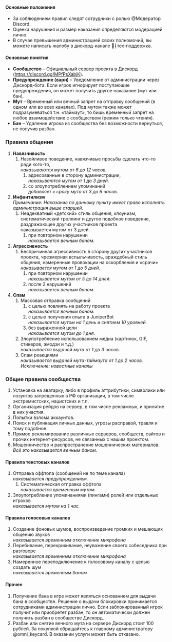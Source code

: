 #### Основные положения

- За соблюдением правил следят сотрудники с ролью <span class = "discord-role blue">@Модератор Discord</span>. 
- Оценка нарушения и размер наказания определяются модерацией лично.
- В случае превышения администрацией своих полномочий, вы можете написать жалобу в дискорд-канале 📝┋тех-поддержка.

#### Основные понятия
- **Сообщество** – Официальный сервер проекта в Дискорд (<https://discord.gg/MPfPsXabjK>).
- **Предупреждение (варн)** – Уведомление от администрации через Дискорд-бота. Если игрок игнорирует поступающие предупреждения, он может получить другое наказание (мут или бан).
- **Мут** – Временный или вечный запрет на отправку сообщений (в одном или во всех каналах). Под мутом также может подразумеваться т.н. «таймаут», то бишь временный запрет на любое взаимодействие с сообществом (режим только чтения).
- **Бан** – Удаление игрока из сообщества без возможности вернуться, не получив разбан.


### Правила общения
1. **Навязчивость**
    1. Назойливое поведение, навязчивые просьбы сделать что-то ради кого-то, <br> *наказываются мутом от 6 до 12 часов.*
        1. адресованные в сторону администрации, <br> *наказываются мутом от 1 до 3 дней.*
        1. со злоупотреблением упоминаний <br> *добавляет к сроку мута от 3 до 6 часов.*
1. **Инфантилизм** <br> *Примечание: Наказание по данному пункту имеет право исполнять администрация выше старшей.*
    1. Неадекватный «детский» стиль общения, клоунизм, систематический троллинг и другое подобное поведение, раздражающее других участников проекта <br> наказывается мутом от 3 дней.
        1. при повторном нарушении <br> *наказывается вечным баном.*
1. **Агрессивность**
    1. Беспричинная агрессивность в сторону других участников проекта, чрезмерная вспыльчивость, враждебный стиль общения, намеренные провокации на оскорбления и «срачи» <br> *наказывается мутом от 1 до 5 дней.*
        1. при повторном нарушении <br> *наказывается мутом от 5 до 14 дней.*
        1. после 2 нарушений <br> *наказывается вечным баном.*
1. **Спам**
    1. Массовая отправка сообщений 
        1. с целью повлиять на работу проекта <br> *наказывается вечным баном.*
        1. с целью получения опыта в JuniperBot <br> *наказывается мутом на 1 день и снятием 10 уровней.*
        1. без выраженной цели <br> *наказывается мутом до 1 дня.*
    1. Злоупотребление использованием медиа (картинок, GIF, стикеров, эмодзи и т.д.) <br> *наказывается выдачей мута от 1 до 3 часов.*
    1. Спам реакциями <br> *наказывается выдачей мута-таймаута от 1 до 2 часов.* <br> *Исключение: новостные каналы*

### Общие правила сообщества

1. Установка на аватарку, либо в профиль аттрибутики, символики или лозунгов запрещенных в РФ организации, в том числе экстремистских, нацистских и т.п.
1. Организация рейдов на сервер, в том числе рекламных, и принятие в них участия.
1. Попытки взлома аккаунтов.
1. Поиск и публикация личных данных, угрозы расправой, травля и тому подобное.
1. Прямое рекламирование различных серверов, сообществ, сайтов и прочих интернет-ресурсов, не связанных с нашим проектом.
1. Мошенничество и распространение мошеннических материалов. <br>
*Всё это наказывается вечным баном.*

#### Правила текстовых каналов
1. Отправка оффтопа (сообщений не по теме канала) <br> *наказывается предупреждением.*
    1. Систематическая отправка оффтопа <br> *наказывается временным мутом.*
1. Злоупотребление упоминаниями (пингами) ролей или отдельных игроков <br> *наказывается мутом на 1 час.*

#### Правила голосовых каналов
1. Создание фоновых шумов, воспроизведение громких и мешающих общению звуков <br> *наказывается временным отключение микрофона*
1. Перебивание, перекрикивание, неуважение своего собеседника при разговоре <br> *наказывается временным отключение микрофона*
1. Намеренное переподключение к голосовому каналу с целью создать шум <br> *наказывается временным баном*

#### Прочее
1. Получение бана в игре может являться основанием для выдачи бана в сообществе. Решение о выдачи блокировки принимается сотрудниками администрации лично. Если заблокированный игрок получит или приобретет разбан, то он автоматически должен получить разбан в сообществе Дискорд.
1. Разбан или снятие вечного мута на сервере Дискорд стоит 100 рублей. За покупкой обращайтесь к главному администратору <span class = "discord-role red">@omni_keycard</span>. В оказании услуги может быть отказано.

